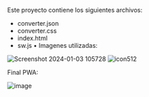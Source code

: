 Este proyecto contiene los siguientes archivos:
 - converter.json
 - converter.css
 - index.html
 - sw.js
• Imagenes utilizadas:


![Screenshot 2024-01-03 105728](https://github.com/ShinningCode/PWAinCsharp/assets/119389819/0c0dec93-ac32-438e-8157-49e7052d9d44)
![icon512](https://github.com/ShinningCode/PWAinCsharp/assets/119389819/60f33628-e150-45f9-bbf7-2d3d1cd56f60)

Final PWA:

![image](https://github.com/ShinningCode/PWAinCsharp/assets/119389819/d5c670ec-4597-4271-a4b3-d5b285f1b98a)
